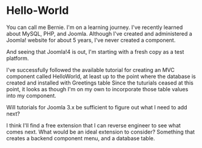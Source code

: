 # Hello-World

You can call me Bernie.  I'm on a learning journey.  I've recently learned about MySQL, PHP, and Joomla.  Although I've created and administered a Joomla! website for about 5 years, I've never created a component.</p>
<div>And seeing that Joomla!4 is out, I'm starting with a fresh copy as a test platform.</p></div>
<div>I've successfully followed the available tutorial for creating an MVC component called HelloWorld, at least up to the point where the database is created and installed with Greetings table
Since the tuturials ceased at this point, it looks as though I'm on my own to incorporate those table values into my component.  </p></div>
Will tutorials for Joomla 3.x be sufficient to figure out what I need to add next?</p>
I think I'll find a free extension that I can reverse engineer to see what comes next.  
What would be an ideal extension to consider?  Something that creates a backend component menu, and a database table.</p>
